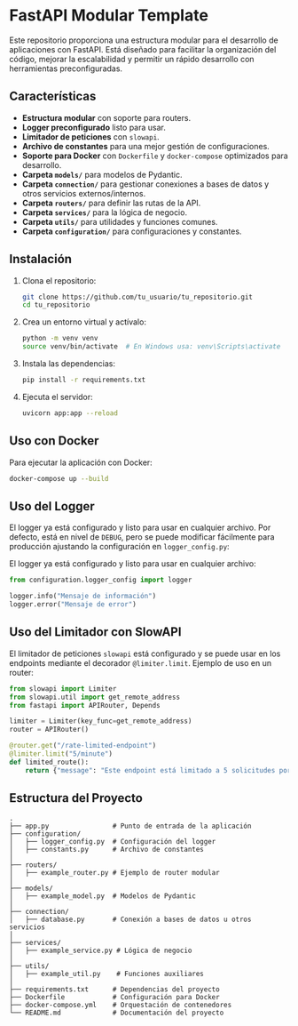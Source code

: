 # FastAPI Modular Template

Este repositorio proporciona una estructura modular para el desarrollo de aplicaciones con FastAPI. Está diseñado para facilitar la organización del código, mejorar la escalabilidad y permitir un rápido desarrollo con herramientas preconfiguradas.

## Características

- **Estructura modular** con soporte para routers.
- **Logger preconfigurado** listo para usar.
- **Limitador de peticiones** con `slowapi`.
- **Archivo de constantes** para una mejor gestión de configuraciones.
- **Soporte para Docker** con `Dockerfile` y `docker-compose` optimizados para desarrollo.
- **Carpeta `models/`** para modelos de Pydantic.
- **Carpeta `connection/`** para gestionar conexiones a bases de datos y otros servicios externos/internos.
- **Carpeta `routers/`** para definir las rutas de la API.
- **Carpeta `services/`** para la lógica de negocio.
- **Carpeta `utils/`** para utilidades y funciones comunes.
- **Carpeta `configuration/`** para configuraciones y constantes.

## Instalación

1. Clona el repositorio:
   ```bash
   git clone https://github.com/tu_usuario/tu_repositorio.git
   cd tu_repositorio
   ```
2. Crea un entorno virtual y actívalo:
   ```bash
   python -m venv venv
   source venv/bin/activate  # En Windows usa: venv\Scripts\activate
   ```
3. Instala las dependencias:
   ```bash
   pip install -r requirements.txt
   ```
4. Ejecuta el servidor:
   ```bash
   uvicorn app:app --reload
   ```

## Uso con Docker

Para ejecutar la aplicación con Docker:
```bash
docker-compose up --build
```

## Uso del Logger

El logger ya está configurado y listo para usar en cualquier archivo. Por defecto, está en nivel de `DEBUG`, pero se puede modificar fácilmente para producción ajustando la configuración en `logger_config.py`:


El logger ya está configurado y listo para usar en cualquier archivo:

```python
from configuration.logger_config import logger

logger.info("Mensaje de información")
logger.error("Mensaje de error")
```
## Uso del Limitador con SlowAPI

El limitador de peticiones `slowapi` está configurado y se puede usar en los endpoints mediante el decorador `@limiter.limit`. 
Ejemplo de uso en un router:
```python
from slowapi import Limiter
from slowapi.util import get_remote_address
from fastapi import APIRouter, Depends

limiter = Limiter(key_func=get_remote_address)
router = APIRouter()

@router.get("/rate-limited-endpoint")
@limiter.limit("5/minute")
def limited_route():
    return {"message": "Este endpoint está limitado a 5 solicitudes por minuto"}
```

## Estructura del Proyecto

```
.
├── app.py                # Punto de entrada de la aplicación
├── configuration/
│   ├── logger_config.py  # Configuración del logger
│   ├── constants.py      # Archivo de constantes
│
├── routers/
│   ├── example_router.py # Ejemplo de router modular
│
├── models/
│   ├── example_model.py  # Modelos de Pydantic
│
├── connection/
│   ├── database.py       # Conexión a bases de datos u otros servicios
│
├── services/
│   ├── example_service.py # Lógica de negocio
│
├── utils/
│   ├── example_util.py    # Funciones auxiliares
│
├── requirements.txt      # Dependencias del proyecto
├── Dockerfile            # Configuración para Docker
├── docker-compose.yml    # Orquestación de contenedores
└── README.md             # Documentación del proyecto
```


